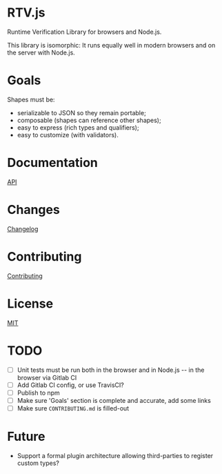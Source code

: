 # RTV.js

Runtime Verification Library for browsers and Node.js.

This library is isomorphic: It runs equally well in modern browsers and on the server with Node.js.

# Goals

Shapes must be:

*   serializable to JSON so they remain portable;
*   composable (shapes can reference other shapes);
*   easy to express (rich types and qualifiers);
*   easy to customize (with validators).

# Documentation

[API](API.md)

# Changes

[Changelog](CHANGELOG.md)

# Contributing

[Contributing](CONTRIBUTING.md)

# License

[MIT](LICENSE)

# TODO

- [ ] Unit tests must be run both in the browser and in Node.js -- in the browser via Gitlab CI
- [ ] Add Gitlab CI config, or use TravisCI?
- [ ] Publish to npm
- [ ] Make sure 'Goals' section is complete and accurate, add some links
- [ ] Make sure `CONTRIBUTING.md` is filled-out

# Future

*   Support a formal plugin architecture allowing third-parties to register custom types?
